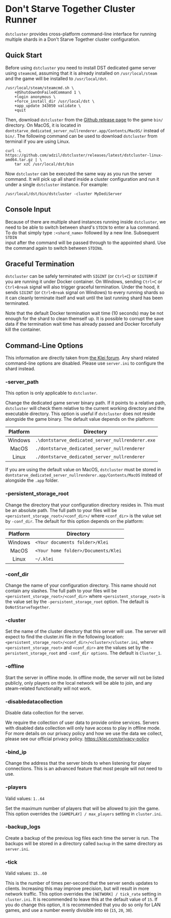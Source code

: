 # Don't Starve Together Cluster Runner

`dstcluster` provides cross-platform command-line interface for running
multiple shards in a Don't Starve Together cluster configuration.

## Quick Start

Before using `dstcluster` you need to install DST dedicated game server using
`steamcmd`, assuming that it is already installed on `/usr/local/steam` and the
game will be installed to `/usr/local/dst`.

```
/usr/local/steam/steamcmd.sh \
    +@ShutdownOnFailedCommand 1 \
    +login anonymous \
    +force_install_dir /usr/local/dst \
    +app_update 343050 validate \
    +quit
```

Then, download `dstcluster` from the [Github release page](https://github.com/adzil/dstcluster/releases)
to the game `bin/` directory. On MacOS, it is located in `dontstarve_dedicated_server_nullrenderer.app/Contents/MacOS/`
instead of `bin/`. The following command can be used to download `dstcluster`
from terminal if you are using Linux.

```
curl -L https://github.com/adzil/dstcluster/releases/latest/dstcluster-linux-amd64.tar.gz | \
    tar xzC /usr/local/dst/bin
```

Now `dstcluster` can be executed the same way as you run the server command.
It will pick up all shard inside a cluster configuration and run it under a
single `dstcluster` instance. For example:

```
/usr/local/dst/bin/dstcluster -cluster MyDediServer
```

## Console Input

Because of there are multiple shard instances running inside `dstcluster`, we
need to be able to switch between shard's `STDIN` to enter a lua command. To do
that simply type `:<shard_name>` followed by a new line. Subsequent `STDIN`\
input after the command will be passed through to the appointed shard. Use the
command again to switch between `STDIN`s.

## Graceful Termination

`dstcluster` can be safely terminated with `SIGINT` (or `Ctrl+C`) or `SIGTERM`
if you are running it under Docker container. On Windows, sending `Ctrl+C` or
`Ctrl+Break` signal will also trigger graceful termination. Under the hood, it
sends `SIGINT` (or `Ctrl+Break` signal on Windows) to every running shards so
it can cleanly terminate itself and wait until the last running shard has been
terminated.

Note that the default Docker termination wait time (10 seconds) may be not
enough for the shard to clean themself up. It is possible to corrupt the save
data if the termination wait time has already passed and Docker forcefully kill
the container.

## Command-Line Options

This information are directly taken from
[the Klei forum](https://forums.kleientertainment.com/forums/topic/64743-dedicated-server-command-line-options-guide/).
Any shard related command-line options are disabled. Please use `server.ini` to
configure the shard instead.

### -server_path

This option is only applicable to `dstcluster`.

Change the dedicated game server binary path. If it points to a relative path,
`dstcluster` will check them relative to the current working directory and the
executable directory. This option is useful if `dstcluster` does not reside
alongside the game binary. The default value depends on the platform:

Platform | Directory
:------: | ---------
Windows  | `.\dontstarve_dedicated_server_nullrenderer.exe`
MacOS    | `./dontstarve_dedicated_server_nullrenderer`
Linux    | `./dontstarve_dedicated_server_nullrenderer`

If you are using the default value on MacOS, `dstcluster` must be stored in
`dontstarve_dedicated_server_nullrenderer.app/Contents/MacOS` instead of
alongside the `.app` folder.

### -persistent_storage_root

Change the directory that your configuration directory resides in. This must be
an absolute path. The full path to your files will be
`<persistent_storage_root>/<conf_dir>/` where `<conf_dir>` is the value set by
`-conf_dir`. The default for this option depends on the platform:

Platform | Directory
:------: | ---------
Windows  | `<Your documents folder>/Klei`
MacOS    | `<Your home folder>/Documents/Klei`
Linux    | `~/.klei`

### -conf_dir

Change the name of your configuration directory. This name should not contain
any slashes. The full path to your files will be
`<persistent_storage_root>/<conf_dir>` where `<persistent_storage_root>` is the
value set by the `-persistent_storage_root` option. The default is
`DoNotStarveTogether`.

### -cluster

Set the name of the cluster directory that this server will use. The server
will expect to find the cluster.ini file in the following location:
`<persistent_storage_root>/<conf_dir>/<cluster>/cluster.ini`, where
`<persistent_storage_root>` and `<conf_dir>` are the values set by the
`-persistent_storage_root` and `-conf_dir options`. The default is `Cluster_1`.

### -offline

Start the server in offline mode. In offline mode, the server will not be
listed publicly, only players on the local network will be able to join, and
any steam-related functionality will not work.

### -disabledatacollection

Disable data collection for the server.

We require the collection of user data to provide online services. Servers
with disabled data collection will only have access to play in offline mode.
For more details on our privacy policy and how we use the data we collect,
please see our official privacy policy. <https://klei.com/privacy-policy>

### -bind_ip

Change the address that the server binds to when listening for player
connections. This is an advanced feature that most people will not need to use.

### -players

Valid values: `1..64`

Set the maximum number of players that will be allowed to join the game. This
option overrides the `[GAMEPLAY] / max_players` setting in `cluster.ini`.

### -backup_logs

Create a backup of the previous log files each time the server is run. The
backups will be stored in a directory called `backup` in the same directory as
`server.ini`.

### -tick

Valid values: `15..60`

This is the number of times per-second that the server sends updates to
clients. Increasing this may improve precision, but will result in more network
traffic. This option overrides the `[NETWORK] / tick_rate` setting in
`cluster.ini`. It is recommended to leave this at the default value of `15`. If
you do change this option, it is recommended that you do so only for LAN games,
and use a number evenly divisible into `60` (`15`, `20`, `30`).
